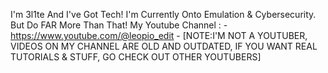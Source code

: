 I'm 3l1te And I've Got Tech!
I'm Currently Onto Emulation & Cybersecurity.
But Do FAR More Than That!
My Youtube Channel : - https://www.youtube.com/@leopio_edit -   [NOTE:I'M NOT A YOUTUBER, VIDEOS ON MY CHANNEL ARE OLD AND OUTDATED, IF YOU WANT REAL TUTORIALS & STUFF, GO CHECK OUT OTHER YOUTUBERS]

<!---
3l1te404/3l1te404 is a ✨ special ✨ repository because its `README.md` (this file) appears on your GitHub profile.
You can click the Preview link to take a look at your changes.
--->
